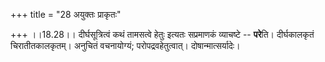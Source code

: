 +++
title = "28 अयुक्तः प्राकृतः"

+++
।।18.28।। दीर्घसूत्रित्वं कथं तामसत्वे हेतुः इत्यतः सप्रमाणकं व्याचष्टे
-- **परे**ति। दीर्घकालकृतं चिरातीतकालकृतम्। अनुचितं वचनायोग्यं;
परोपद्रवहेतुत्वात्। दोषान्मात्सर्यादेः।
